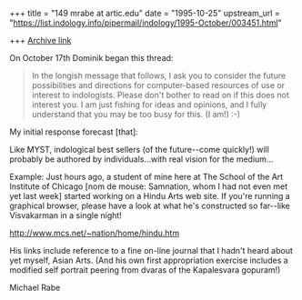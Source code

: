 +++
title = "149 mrabe at artic.edu"
date = "1995-10-25"
upstream_url = "https://list.indology.info/pipermail/indology/1995-October/003451.html"

+++
[Archive link](https://list.indology.info/pipermail/indology/1995-October/003451.html)

On October 17th Dominik began this thread:

>In the longish message that follows, I ask you to consider the future
>possibilities and directions for computer-based resources of use or
>interest to indologists.  Please don't bother to read on if this does
>not interest you.  I am just fishing for ideas and opinions, and I
>fully understand that you may be too busy for this.  (I am!)   :-)
>
My initial response forecast [that]:

Like MYST, indological best sellers (of the future--come quickly!) will
probably be authored by individuals...with real vision for the medium...

Example:
        Just hours ago, a student of mine here at The School of the Art
Institute of Chicago [nom de mouse: Samnation, whom I had not even met yet
last week] started working on a Hindu Arts web site.  If you're running a
graphical browser, please have a look at what he's constructed so far--like
Visvakarman in a single night!

http://www.mcs.net/~nation/home/hindu.htm

His links include reference to a fine on-line journal that I hadn't heard
about yet myself, Asian Arts.  (And his own first appropriation exercise
includes a modified self portrait peering from dvaras of the Kapalesvara
gopuram!)

Michael Rabe









